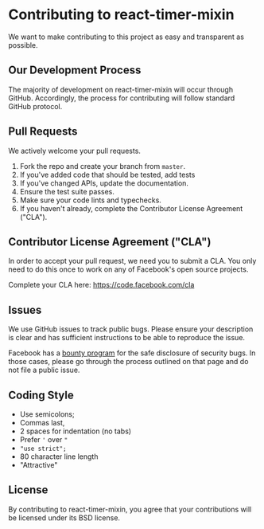 # Contributing to react-timer-mixin
We want to make contributing to this project as easy and transparent as
possible.

## Our Development Process
The majority of development on react-timer-mixin will occur through GitHub. Accordingly,
the process for contributing will follow standard GitHub protocol.

## Pull Requests
We actively welcome your pull requests.
1. Fork the repo and create your branch from `master`. 
2. If you've added code that should be tested, add tests
3. If you've changed APIs, update the documentation. 
4. Ensure the test suite passes. 
5. Make sure your code lints and typechecks.
6. If you haven't already, complete the Contributor License Agreement ("CLA").

## Contributor License Agreement ("CLA")
In order to accept your pull request, we need you to submit a CLA. You only need
to do this once to work on any of Facebook's open source projects.

Complete your CLA here: <https://code.facebook.com/cla>

## Issues  
We use GitHub issues to track public bugs. Please ensure your description is
clear and has sufficient instructions to be able to reproduce the issue.

Facebook has a [bounty program](https://www.facebook.com/whitehat/) for the safe
disclosure of security bugs. In those cases, please go through the process
outlined on that page and do not file a public issue.

## Coding Style  
* Use semicolons;
* Commas last,
* 2 spaces for indentation (no tabs)
* Prefer `'` over `"`
* `"use strict";`
* 80 character line length
* "Attractive"

## License
By contributing to react-timer-mixin, you agree that your contributions will be licensed
under its BSD license.
